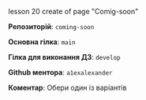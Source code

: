 lesson 20 create of page "Comig-soon"

**Репозиторій**:  `coming-soon` 

**Основна гілка**: `main`

**Гілка для виконання ДЗ**: `develop`

**Github ментора**: `a1exalexander`

**Коментар**: Обери один із варіантів